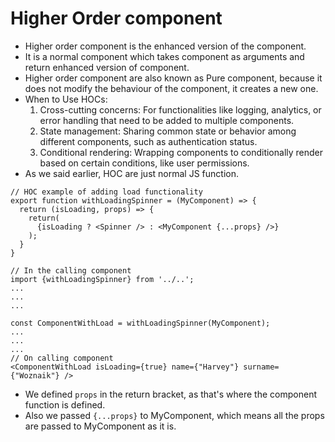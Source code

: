 # Higher Order component
- Higher order component is the enhanced version of the component.
- It is a normal component which takes component as arguments and return enhanced version of component.
- Higher order component are also known as Pure component, because it does not modify the behaviour of the component, it creates a new one.
- When to Use HOCs:
  1. Cross-cutting concerns: For functionalities like logging, analytics, or error handling that need to be added to multiple components.
  2. State management: Sharing common state or behavior among different components, such as authentication status.
  3. Conditional rendering: Wrapping components to conditionally render based on certain conditions, like user permissions.
- As we said earlier, HOC are just normal JS function.
```
// HOC example of adding load functionality
export function withLoadingSpinner = (MyComponent) => {
  return (isLoading, props) => {
    return(
      {isLoading ? <Spinner /> : <MyComponent {...props} />}
    );
  }
}

// In the calling component
import {withLoadingSpinner} from '../..';
...
...
...

const ComponentWithLoad = withLoadingSpinner(MyComponent);
...
...
...
// On calling component
<ComponentWithLoad isLoading={true} name={"Harvey"} surname={"Woznaik"} />
```
- We defined `props` in the return bracket, as that's where the component function is defined.
- Also we passed `{...props}` to MyComponent, which means all the props are passed to MyComponent as it is.
